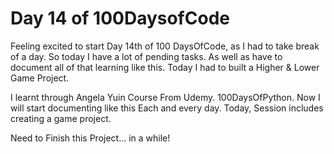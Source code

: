 # Day 14 of 100DaysofCode

Feeling excited to start Day 14th of 100 DaysOfCode, as I had to take break of a day. So today I have a lot of pending tasks. As well as have to document all of that learning like this. Today I had to built a Higher & Lower Game Project.

I learnt through Angela Yuin Course From Udemy. 100DaysOfPython. 
Now I will start documenting like this Each and every day. 
Today, Session includes creating a game project.

Need to Finish this Project... in a while!